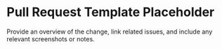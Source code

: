 # Pull Request Template Placeholder

Provide an overview of the change, link related issues, and include any relevant screenshots or notes.
